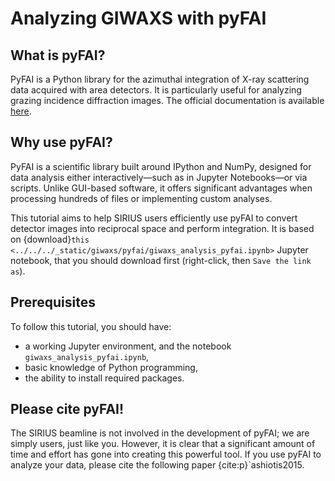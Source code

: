 # Analyzing GIWAXS with pyFAI

## What is pyFAI?

PyFAI is a Python library for the azimuthal integration of X-ray scattering data acquired with area detectors. It is particularly useful for analyzing grazing incidence diffraction images. The official documentation is available [here](https://www.silx.org/doc/pyFAI/latest/index.html#).

## Why use pyFAI?

PyFAI is a scientific library built around IPython and NumPy, designed for data analysis either interactively—such as in Jupyter Notebooks—or via scripts. Unlike GUI-based software, it offers significant advantages when processing hundreds of files or implementing custom analyses.

This tutorial aims to help SIRIUS users efficiently use pyFAI to convert detector images into reciprocal space and perform integration. It is based on {download}`this <../../../_static/giwaxs/pyfai/giwaxs_analysis_pyfai.ipynb>` Jupyter notebook, that you should download first (right-click, then `Save the link as`).

## Prerequisites
To follow this tutorial, you should have:
- a working Jupyter environment, and the notebook `giwaxs_analysis_pyfai.ipynb`,
- basic knowledge of Python programming,
- the ability to install required packages.

## Please cite pyFAI!

The SIRIUS beamline is not involved in the development of pyFAI; we are simply users, just like you. However, it is clear that a significant amount of time and effort has gone into creating this powerful tool. If you use pyFAI to analyze your data, please cite the following paper {cite:p}`ashiotis2015.
